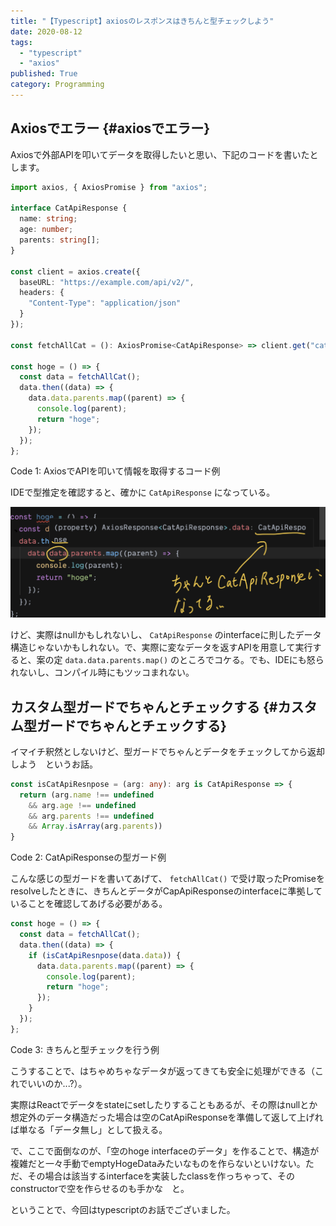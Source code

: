 ```yaml
---
title: "【Typescript】axiosのレスポンスはきちんと型チェックしよう"
date: 2020-08-12
tags:
  - "typescript"
  - "axios"
published: True
category: Programming
---
```


## Axiosでエラー {#axiosでエラー}

Axiosで外部APIを叩いてデータを取得したいと思い、下記のコードを書いたとします。

<!--more-->

```typescript
import axios, { AxiosPromise } from "axios";

interface CatApiResponse {
  name: string;
  age: number;
  parents: string[];
}

const client = axios.create({
  baseURL: "https://example.com/api/v2/",
  headers: {
    "Content-Type": "application/json"
  }
});

const fetchAllCat = (): AxiosPromise<CatApiResponse> => client.get("cat");

const hoge = () => {
  const data = fetchAllCat();
  data.then((data) => {
    data.data.parents.map((parent) => {
      console.log(parent);
      return "hoge";
    });
  });
};
```

<div class="src-block-caption">
  <span class="src-block-number">Code 1</span>:
  AxiosでAPIを叩いて情報を取得するコード例
</div>

IDEで型推定を確認すると、確かに `CatApiResponse` になっている。

![](/images/old/ox-hugo/20200812_175551.png)

けど、実際はnullかもしれないし、 `CatApiResponse` のinterfaceに則したデータ構造じゃないかもしれない。で、実際に変なデータを返すAPIを用意して実行すると、案の定 `data.data.parents.map()` のところでコケる。でも、IDEにも怒られないし、コンパイル時にもツッコまれない。


## カスタム型ガードでちゃんとチェックする {#カスタム型ガードでちゃんとチェックする}

イマイチ釈然としないけど、型ガードでちゃんとデータをチェックしてから返却しよう　というお話。

```typescript
const isCatApiResnpose = (arg: any): arg is CatApiResponse => {
  return (arg.name !== undefined
    && arg.age !== undefined
    && arg.parents !== undefined
    && Array.isArray(arg.parents))
}
```

<div class="src-block-caption">
  <span class="src-block-number">Code 2</span>:
  CatApiResponseの型ガード例
</div>

こんな感じの型ガードを書いてあげて、 `fetchAllCat()` で受け取ったPromiseをresolveしたときに、きちんとデータがCapApiResponseのinterfaceに準拠していることを確認してあげる必要がある。

```typescript
const hoge = () => {
  const data = fetchAllCat();
  data.then((data) => {
    if (isCatApiResnpose(data.data)) {
      data.data.parents.map((parent) => {
        console.log(parent);
        return "hoge";
      });
    }
  });
};
```

<div class="src-block-caption">
  <span class="src-block-number">Code 3</span>:
  きちんと型チェックを行う例
</div>

こうすることで、はちゃめちゃなデータが返ってきても安全に処理ができる（これでいいのか...?）。

実際はReactでデータをstateにsetしたりすることもあるが、その際はnullとか想定外のデータ構造だった場合は空のCatApiResponseを準備して返して上げれば単なる「データ無し」として扱える。

で、ここで面倒なのが、「空のhoge interfaceのデータ」を作ることで、構造が複雑だと一々手動でemptyHogeDataみたいなものを作らないといけない。ただ、その場合は該当するinterfaceを実装したclassを作っちゃって、そのconstructorで空を作らせるのも手かな　と。

ということで、今回はtypescriptのお話でございました。
